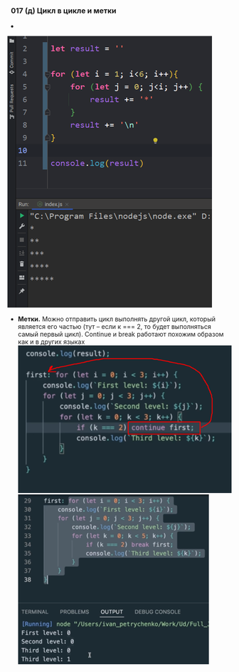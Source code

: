 ###   **017 (д) Цикл в цикле и метки**

-
![](_png/Pasted%20image%2020220908194736.png)
- **Метки.** Можно отправить цикл выполнять другой цикл, который является его частью (тут – если к === 2, то будет выполняться самый первый цикл). Continue и break работают похожим образом как и в других языках
![](_png/Pasted%20image%2020220908194742.png)![](_png/Pasted%20image%2020220908194745.png)